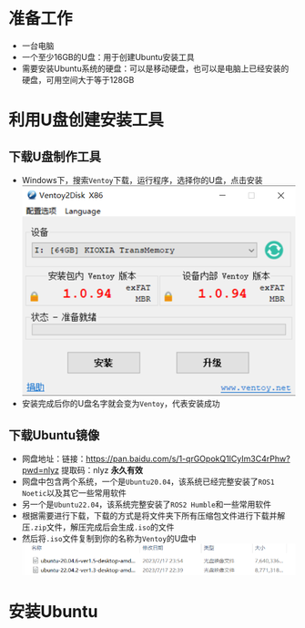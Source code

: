 # 准备工作
- 一台电脑  
- 一个至少16GB的U盘：用于创建Ubuntu安装工具  
- 需要安装Ubuntu系统的硬盘：可以是移动硬盘，也可以是电脑上已经安装的硬盘，可用空间大于等于128GB  
# 利用U盘创建安装工具
## 下载U盘制作工具
- Windows下，搜索`Ventoy`下载，运行程序，选择你的U盘，点击安装  
![ventoy](/pics/ventoy.png)  
- 安装完成后你的U盘名字就会变为`Ventoy`，代表安装成功  
## 下载Ubuntu镜像  
- 网盘地址：链接：https://pan.baidu.com/s/1-qrGOpokQ1ICyIm3C4rPhw?pwd=nlyz 提取码：nlyz **永久有效**  
- 网盘中包含两个系统，一个是`Ubuntu20.04`，该系统已经完整安装了`ROS1 Noetic`以及其它一些常用软件
- 另一个是`Ubuntu22.04`，该系统完整安装了`ROS2 Humble`和一些常用软件
- 根据需要进行下载，下载的方式是将文件夹下所有压缩包文件进行下载并解压`.zip`文件，解压完成后会生成`.iso`的文件
- 然后将`.iso`文件复制到你的名称为`Ventoy`的U盘中  
![ventoy2](/pics/ventoy2.png)
# 安装Ubuntu


